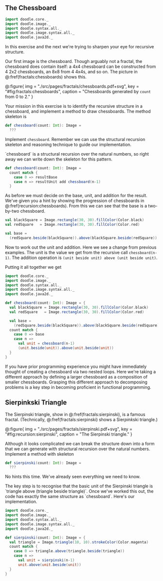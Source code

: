 ## The Chessboard

```scala mdoc:invisible
import doodle.core._
import doodle.image._
import doodle.syntax.all._
import doodle.image.syntax.all._
import doodle.java2d._
```

In this exercise and the next we're trying to sharpen your eye for recursive structure.

Our first image is the chessboard. Though arguably not a fractal, the chessboard does contain itself: a 4x4 chessboard can be constructed from 4 2x2 chessboards, an 8x8 from 4 4x4s, and so on. The picture in @:fref(fractals:chessboards) shows this.

@:figure{ img = "./src/pages/fractals/chessboards.pdf+svg", key = "#fig:fractals:chessboards", caption = "Chessboards generated by `count` from 0 to 2." }

Your mission in this exercise is to identify the recursive structure in a chessboard, and implement a method to draw chessboards.
The method skeleton is

```scala mdoc:silent
def chessboard(count: Int): Image =
  ???
```

Implement `chessboard`. Remember we can use the structural recursion skeleton and reasoning technique to guide our implementation.

<div class="solution">
`chessboard` is a structural recursion over the natural numbers, so right away we can write down the skeleton for this pattern.

```scala
def chessboard(count: Int): Image =
  count match {
    case 0 => resultBase
    case n => resultUnit add chessboard(n-1)
  }
```

As before we must decide on the base, unit, and addition for the result.
We've given you a hint by showing the progression of chessboards in @:fref(recursion:chessboards).
From this we can see that the base is a two-by-two chessboard.

```scala mdoc:silent
val blackSquare = Image.rectangle(30, 30).fillColor(Color.black)
val redSquare   = Image.rectangle(30, 30).fillColor(Color.red)

val base =
  (redSquare.beside(blackSquare)).above(blackSquare.beside(redSquare))
```

Now to work out the unit and addition.
Here we see a change from previous examples.
The unit is the value we get from the recursive call `chessboard(n-1)`.
The addition operation is `(unit beside unit) above (unit beside unit)`.

Putting it all together we get

```scala mdoc:reset:invisible
import doodle.core._
import doodle.image._
import doodle.syntax.all._
import doodle.image.syntax.all._
import doodle.java2d._
```
```scala mdoc:silent
def chessboard(count: Int): Image = {
  val blackSquare = Image.rectangle(30, 30).fillColor(Color.black)
  val redSquare   = Image.rectangle(30, 30).fillColor(Color.red)

  val base =
    (redSquare.beside(blackSquare)).above(blackSquare.beside(redSquare))
  count match {
    case 0 => base
    case n =>
      val unit = chessboard(n-1)
      (unit.beside(unit)).above(unit.beside(unit))
  }
}
```
</div>

If you have prior programming experience you might have immediately thought of creating a chessboard via two nested loops.
Here we're taking a different approach by defining a larger chessboard as a composition of smaller chessboards.
Grasping this different approach to decomposing problems is a key step in becoming proficient in functional programming.


## Sierpinkski Triangle

The Sierpinski triangle, show in @:fref(fractals:sierpinski), is a famous fractal. (Technically, @:fref(fractals:sierpinski) shows a Sier*pink*ski triangle.)

@:figure{ img = "./src/pages/fractals/sierpinski.pdf+svg", key = "#fig:recursion:sierpinski", caption = "The Sierpinski triangle." }

Although it looks complicated we can break the structure down into a form that we can generate with structural recursion over the natural numbers.
Implement a method with skeleton

```scala mdoc
def sierpinski(count: Int): Image =
  ???
```

No hints this time.
We've already seen everything we need to know.

<div class="solution">
The key step is to recognise that the basic unit of the Sierpinski triangle is `triangle above (triangle beside triangle)`.
Once we've worked this out, the code has exactly the same structure as `chessboard`.
Here's our implementation.

```scala mdoc:reset:invisible
import doodle.core._
import doodle.image._
import doodle.syntax.all._
import doodle.image.syntax.all._
import doodle.java2d._
```
```scala mdoc
def sierpinski(count: Int): Image = {
  val triangle = Image.triangle(10, 10).strokeColor(Color.magenta)
  count match {
    case 0 => triangle.above(triangle.beside(triangle))
    case n =>
      val unit = sierpinski(n-1)
      unit.above(unit.beside(unit))
  }
}
```
</div>


